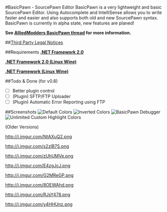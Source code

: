 #BasicPawn - SourcePawn Editor
BasicPawn is a very lightweight and basic SourcePawn Editor.
Using Autocomplete and IntelliSense allows you to write faster and easier and also supports both old and new SourcePawn syntax.
BasicPawn is currently in alpha state, new features are planed!

**See [AlliedModders BasicPawn thread](https://forums.alliedmods.net/showthread.php?t=289127) for more information.**

##[Third Party Legal Notices](Third%20Party%20Legal%20Notices.txt)

##Requirements
[**.NET Framework 2.0**](https://www.microsoft.com/en-us/download/details.aspx?id=21)

[**.NET Framework 2.0 (Linux Wine)**](https://appdb.winehq.org/objectManager.php?sClass=version&iId=3754)

[**.NET Framework (Linux Wine)**](https://appdb.winehq.org/objectManager.php?sClass=application&iId=2586)

##Todo & Done (for v0.8)
- [ ] Better plugin control
- [ ] \(Plugin\) SFTP/FTP Uploader
- [ ] \(Plugin\) Automatic Error Reporting using FTP

##Screenshots
![Default Colors](http://i.imgur.com/QigHItn.png)
![Inverted Colors](http://i.imgur.com/BeHZYE9.png)
![BasicPawn Debugger](http://i.imgur.com/KofZrsx.png)
![Unlimited Custom Highlight Colors](http://i.imgur.com/XxhCMwU.png)

(Older Versions)

http://i.imgur.com/NtAXuQ2.png

http://i.imgur.com/s2zlB7S.png

http://i.imgur.com/zUhUMVe.png

http://i.imgur.com/E4zgJcJ.png

http://i.imgur.com/G2MReGP.png

http://i.imgur.com/8OEWAhd.png

http://i.imgur.com/RJsY478.png

http://i.imgur.com/y4HHUnz.png
